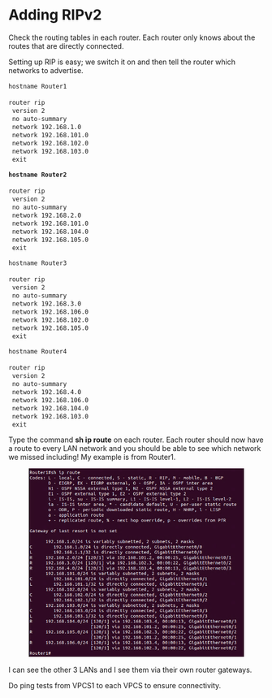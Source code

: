 # Adding RIPv2

Check the routing tables in each router. Each router only knows about the routes that are directly connected.

Setting up RIP is easy; we switch it on and then tell the router which networks to advertise.&#x20;

```
hostname Router1

router rip
 version 2
 no auto-summary
 network 192.168.1.0
 network 192.168.101.0
 network 192.168.102.0
 network 192.168.103.0
 exit
```

<pre><code><strong>hostname Router2
</strong>
router rip
 version 2
 no auto-summary
 network 192.168.2.0
 network 192.168.101.0
 network 192.168.104.0
 network 192.168.105.0
 exit
</code></pre>

```
hostname Router3

router rip
 version 2
 no auto-summary
 network 192.168.3.0
 network 192.168.106.0
 network 192.168.102.0
 network 192.168.105.0
 exit
```

```
hostname Router4

router rip
 version 2
 no auto-summary
 network 192.168.4.0
 network 192.168.106.0
 network 192.168.104.0
 network 192.168.103.0
 exit
```

Type the command **sh ip route** on each router. Each router should now have a route to every LAN network and you should be able to see which network we missed including! My example is from Router1.

<figure><img src="../.gitbook/assets/image (3).png" alt=""><figcaption></figcaption></figure>

I can see the other 3 LANs and I see them via their own router gateways.

Do ping tests from VPCS1 to each VPCS to ensure connectivity.
